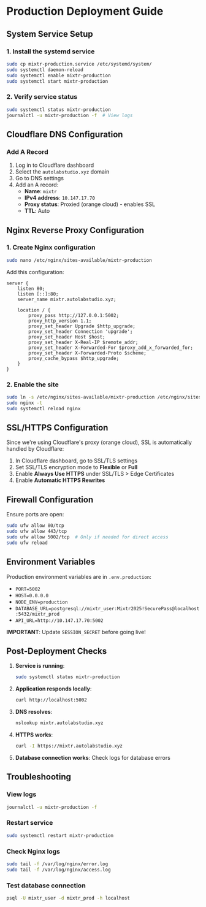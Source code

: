 # Production Deployment Guide

## System Service Setup

### 1. Install the systemd service

```bash
sudo cp mixtr-production.service /etc/systemd/system/
sudo systemctl daemon-reload
sudo systemctl enable mixtr-production
sudo systemctl start mixtr-production
```

### 2. Verify service status

```bash
sudo systemctl status mixtr-production
journalctl -u mixtr-production -f  # View logs
```

## Cloudflare DNS Configuration

### Add A Record

1. Log in to Cloudflare dashboard
2. Select the `autolabstudio.xyz` domain
3. Go to DNS settings
4. Add an A record:
   - **Name**: `mixtr`
   - **IPv4 address**: `10.147.17.70`
   - **Proxy status**: Proxied (orange cloud) - enables SSL
   - **TTL**: Auto

## Nginx Reverse Proxy Configuration

### 1. Create Nginx configuration

```bash
sudo nano /etc/nginx/sites-available/mixtr-production
```

Add this configuration:

```nginx
server {
    listen 80;
    listen [::]:80;
    server_name mixtr.autolabstudio.xyz;

    location / {
        proxy_pass http://127.0.0.1:5002;
        proxy_http_version 1.1;
        proxy_set_header Upgrade $http_upgrade;
        proxy_set_header Connection 'upgrade';
        proxy_set_header Host $host;
        proxy_set_header X-Real-IP $remote_addr;
        proxy_set_header X-Forwarded-For $proxy_add_x_forwarded_for;
        proxy_set_header X-Forwarded-Proto $scheme;
        proxy_cache_bypass $http_upgrade;
    }
}
```

### 2. Enable the site

```bash
sudo ln -s /etc/nginx/sites-available/mixtr-production /etc/nginx/sites-enabled/
sudo nginx -t
sudo systemctl reload nginx
```

## SSL/HTTPS Configuration

Since we're using Cloudflare's proxy (orange cloud), SSL is automatically handled by Cloudflare:

1. In Cloudflare dashboard, go to SSL/TLS settings
2. Set SSL/TLS encryption mode to **Flexible** or **Full**
3. Enable **Always Use HTTPS** under SSL/TLS > Edge Certificates
4. Enable **Automatic HTTPS Rewrites**

## Firewall Configuration

Ensure ports are open:

```bash
sudo ufw allow 80/tcp
sudo ufw allow 443/tcp
sudo ufw allow 5002/tcp  # Only if needed for direct access
sudo ufw reload
```

## Environment Variables

Production environment variables are in `.env.production`:
- `PORT=5002`
- `HOST=0.0.0.0`
- `NODE_ENV=production`
- `DATABASE_URL=postgresql://mixtr_user:Mixtr2025!SecurePass@localhost:5432/mixtr_prod`
- `API_URL=http://10.147.17.70:5002`

**IMPORTANT**: Update `SESSION_SECRET` before going live!

## Post-Deployment Checks

1. **Service is running**:
   ```bash
   sudo systemctl status mixtr-production
   ```

2. **Application responds locally**:
   ```bash
   curl http://localhost:5002
   ```

3. **DNS resolves**:
   ```bash
   nslookup mixtr.autolabstudio.xyz
   ```

4. **HTTPS works**:
   ```bash
   curl -I https://mixtr.autolabstudio.xyz
   ```

5. **Database connection works**: Check logs for database errors

## Troubleshooting

### View logs
```bash
journalctl -u mixtr-production -f
```

### Restart service
```bash
sudo systemctl restart mixtr-production
```

### Check Nginx logs
```bash
sudo tail -f /var/log/nginx/error.log
sudo tail -f /var/log/nginx/access.log
```

### Test database connection
```bash
psql -U mixtr_user -d mixtr_prod -h localhost
```
